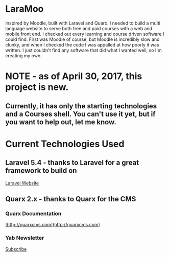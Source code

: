 # LaraMoo
Inspired by Moodle, built with Laravel and Quarx.
 I needed to build a multi language website to serve both free and paid courses with a web and mobile front end.
 I checked out every learning and course driven software I could find. 
 First was Moodle of course, but Moodle is incredibly slow and clunky, and when I checked the code I was appalled at how poorly it was written. 
 I just couldn't find any software that did what I wanted well, so I'm creating my own.     
 
# NOTE - as of April 30, 2017, this project is new.
## Currently, it has only the starting technologies and a Courses shell. You can't use it yet, but if you want to help out, let me know.   

# Current Technologies Used
## Laravel 5.4 - thanks to Laravel for a great framework to build on
[Laravel Website](http://laravel.com)


## Quarx 2.x - thanks to Quarx for the CMS 
### Quarx Documentation
[http://quarxcms.com](http://quarxcms.com)

### Yab Newsletter
[Subscribe](http://eepurl.com/ck7dSv)
